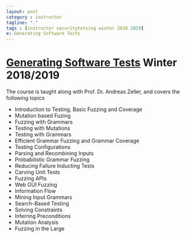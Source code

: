 ```yaml
---
layout: post
category : instructor
tagline: "."
tags : [instructor securitytetsing winter 2018 2019]
e: Generating Software Tests
---
```


# [Generating Software Tests](https://cms.cispa.saarland/fuzzing1819/) Winter 2018/2019

The course is taught along with Prof. Dr. Andreas Zeller, and covers the following topics

* Introduction to Testing, Basic Fuzzing and Coverage
* Mutation based Fuzing
* Fuzzing with Grammars
* Testing with Mutations
* Testing with Grammars
* Efficient Grammar Fuzzing and Grammar Coverage
* Testing Configurations
* Parsing and Recombining Inputs
* Probabilistic Grammar Fuzzing
* Reducing Failure Inducting Tests
* Carving Unit Tests
* Fuzzing APIs
* Web GUI Fuzzing
* Information Flow
* Mining Input Grammars
* Search-Based Testing
* Solving Constraints
* Inferring Preconditions
* Mutation Analysis
* Fuzzing in the Large
